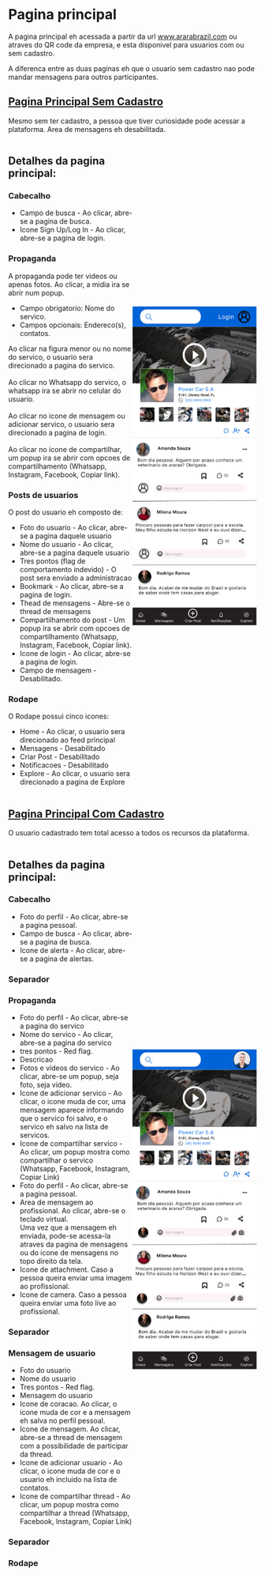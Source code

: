 # Pagina principal

A pagina principal eh acessada a partir da url www.ararabrazil.com ou atraves do QR code da empresa, e 
esta disponivel para usuarios com ou sem cadastro.

A diferenca entre as duas paginas eh que o usuario sem cadastro nao pode mandar mensagens para 
outros participantes.


## [Pagina Principal Sem Cadastro](usuario_sem_cadastro/usuario_sem_cadastro.md)

Mesmo sem ter cadastro, a pessoa que tiver curiosidade pode acessar a plataforma. Area de mensagens eh desabilitada.

<div style="display: flex; align-items: center; justify-content: left;">

<div style="width: 50%;">

## Detalhes da pagina principal:

### Cabecalho

- Campo de busca - Ao clicar, abre-se a pagina de busca.
- Icone Sign Up/Log In - Ao clicar, abre-se a pagina de login.

### Propaganda

A propaganda pode ter videos ou apenas fotos. Ao clicar, a midia ira se abrir num popup.
* Campo obrigatorio: Nome do servico.
* Campos opcionais: Endereco(s), contatos.

Ao clicar na figura menor ou no nome do servico, o usuario sera direcionado a pagina do servico. <br><br>
Ao clicar no Whatsapp do servico, o whatsapp ira se abrir no celular do usuario.<br><br>
Ao clicar no icone de mensagem ou adicionar servico, o usuario sera direcionado a pagina de login.<br><br>
Ao clicar no icone de compartilhar, um popup ira se abrir com opcoes de compartilhamento (Whatsapp, Instagram, Facebook, Copiar link).

### Posts de usuarios

O post do usuario eh composto de:

* Foto do usuario - Ao clicar, abre-se a pagina daquele usuario
* Nome do usuario - Ao clicar, abre-se a pagina daquele usuario
* Tres pontos (flag de comportamento indevido) - O post sera enviado a administracao
* Bookmark - Ao clicar, abre-se a pagina de login.
* Thead de mensagens - Abre-se o thread de mensagens
* Compartilhamento do post - Um popup ira se abrir com opcoes de compartilhamento (Whatsapp, Instagram, Facebook, Copiar link).
* Icone de login - Ao clicar, abre-se a pagina de login.
* Campo de mensagem - Desabilitado.

### Rodape

O Rodape possui cinco icones:

* Home - Ao clicar, o usuario sera direcionado ao feed principal
* Mensagens - Desabilitado
* Criar Post - Desabilitado
* Notificacoes - Desabilitado
* Explore - Ao clicar, o usuario sera direcionado a pagina de Explore

</div>

<div style="width: 50%; text-align: center;">
   <img src="usuario_sem_cadastro/pictures/usuario_sem_cadastro.jpg" width="345" alt="Sem Cadastro"/>
</div>

</div>

## [Pagina Principal Com Cadastro](usuario_com_cadastro/usuario_com_cadastro.md)

O usuario cadastrado tem total acesso a todos os recursos da plataforma.

<div style="display: flex; align-items: center; justify-content: left;">

<div style="width: 50%;">

## Detalhes da pagina principal:

### Cabecalho

- Foto do perfil - Ao clicar, abre-se a pagina pessoal.
- Campo de busca - Ao clicar, abre-se a pagina de busca.
- Icone de alerta - Ao clicar, abre-se a pagina de alertas.

### Separador

### Propaganda

- Foto do perfil - Ao clicar, abre-se a pagina do servico
- Nome do servico - Ao clicar, abre-se a pagina do servico
- tres pontos - Red flag.
- Descricao
- Fotos e videos do servico - Ao clicar, abre-se um popup, seja foto, seja video.
- Icone de adicionar servico - Ao clicar, o icone muda de cor, uma mensagem aparece informando que o servico foi salvo, e o servico eh salvo na lista de servicos.
- Icone de compartilhar servico - Ao clicar, um popup mostra como compartilhar o servico (Whatsapp, Facebook, Instagram, Copiar Link)
- Foto do perfil - Ao clicar, abre-se a pagina pessoal.
- Area de mensagem ao profissional. Ao clicar, abre-se o teclado virtual. <br>
Uma vez que a mensagem eh enviada, pode-se acessa-la atraves da pagina de mensagens ou do icone de mensagens no topo direito da tela.
- Icone de attachment. Caso a pessoa queira enviar uma imagem ao profissional.
- Icone de camera. Caso a pessoa queira enviar uma foto live ao profissional.

### Separador

### Mensagem de usuario

- Foto do usuario
- Nome do usuario
- Tres pontos - Red flag.
- Mensagem do usuario
- Icone de coracao. Ao clicar, o icone muda de cor e a mensagem eh salva no perfil pessoal.
- Icone de mensagem. Ao clicar, abre-se a thread de mensagem com a possibilidade de participar da thread.
- Icone de adicionar usuario - Ao clicar, o icone muda de cor e o usuario eh incluido na lista de contatos.
- Icone de compartilhar thread - Ao clicar, um popup mostra como compartilhar a thread (Whatsapp, Facebook, Instagram, Copiar Link)

### Separador

### Rodape

</div>

<div style="width: 50%; text-align: center;">
   <img src="usuario_com_cadastro/pictures/usuario_com_cadastro.jpg" width="344" alt="Com Cadastro"/>
</div>

</div>
